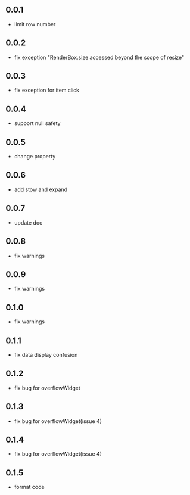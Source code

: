 ## 0.0.1

* limit row number

## 0.0.2

* fix exception "RenderBox.size accessed beyond the scope of resize"

## 0.0.3

* fix exception for item click

## 0.0.4

* support null safety

## 0.0.5

* change property

## 0.0.6

* add stow and expand

## 0.0.7

* update doc

## 0.0.8

* fix warnings

## 0.0.9

* fix warnings

## 0.1.0

* fix warnings

## 0.1.1

* fix data display confusion

## 0.1.2

* fix bug for overflowWidget

## 0.1.3

* fix bug for overflowWidget(issue 4)

## 0.1.4

* fix bug for overflowWidget(issue 4)

## 0.1.5
* format code
